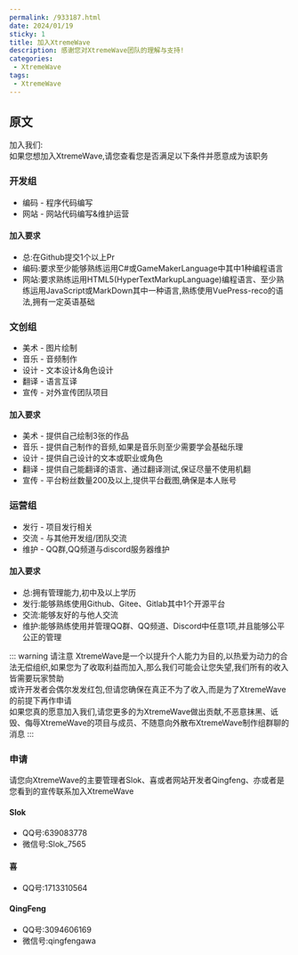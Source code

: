 ```yaml
---
permalink: /933187.html
date: 2024/01/19
sticky: 1
title: 加入XtremeWave
description: 感谢您对XtremeWave团队的理解与支持!
categories:
 - XtremeWave
tags:
 - XtremeWave
---
```

## 原文
加入我们:<br>
如果您想加入XtremeWave,请您查看您是否满足以下条件并愿意成为该职务
### 开发组
 - 编码 - 程序代码编写
 - 网站 - 网站代码编写&维护运营
#### 加入要求
 - 总:在Github提交1个以上Pr
 - 编码:要求至少能够熟练运用C#或GameMakerLanguage中其中1种编程语言
 - 网站:要求熟练运用HTML5(HyperTextMarkupLanguage)编程语言、至少熟练运用JavaScript或MarkDown其中一种语言,熟练使用VuePress-reco的语法,拥有一定英语基础
### 文创组
 - 美术 - 图片绘制
 - 音乐 - 音频制作
 - 设计 - 文本设计&角色设计
 - 翻译 - 语言互译
 - 宣传 - 对外宣传团队项目
#### 加入要求
 - 美术 - 提供自己绘制3张的作品
 - 音乐 - 提供自己制作的音频,如果是音乐则至少需要学会基础乐理
 - 设计 - 提供自己设计的文本或职业或角色
 - 翻译 - 提供自己能翻译的语言、通过翻译测试,保证尽量不使用机翻
 - 宣传 - 平台粉丝数量200及以上,提供平台截图,确保是本人账号
### 运营组
 - 发行 - 项目发行相关
 - 交流 - 与其他开发组/团队交流
 - 维护 - QQ群,QQ频道与discord服务器维护
#### 加入要求
 - 总:拥有管理能力,初中及以上学历
 - 发行:能够熟练使用Github、Gitee、Gitlab其中1个开源平台
 - 交流:能够友好的与他人交流
 - 维护:能够熟练使用并管理QQ群、QQ频道、Discord中任意1项,并且能够公平公正的管理

::: warning 请注意
XtremeWave是一个以提升个人能力为目的,以热爱为动力的合法无偿组织,如果您为了收取利益而加入,那么我们可能会让您失望,我们所有的收入皆需要玩家赞助<br>
或许开发者会偶尔发发红包,但请您确保在真正不为了收入,而是为了XtremeWave的前提下再作申请<br>
如果您真的愿意加入我们,请您更多的为XtremeWave做出贡献,不恶意抹黑、诋毁、侮辱XtremeWave的项目与成员、不随意向外散布XtremeWave制作组群聊的消息
:::

### 申请
请您向XtremeWave的主要管理者Slok、喜或者网站开发者Qingfeng、亦或者是您看到的宣传联系加入XtremeWave
#### Slok
 - QQ号:639083778
 - 微信号:Slok_7565
#### 喜
 - QQ号:1713310564
#### QingFeng
 - QQ号:3094606169
 - 微信号:qingfengawa

<!--
## 加入XtremeWave开发组
为XtremeWave项目撰写代码、修正BUG。
### 想要参与XtremeWave项目中的TONEX(TownOfNewEpic_Xtreme)的开发?
 - 熟练掌握C#语言
 - 至少在TONEX的GitHub仓库(Repository)中提交过1个Pr(Pull request)
### 想要参与XtremeWave项目中的USF(UndertaleStarfallFaded)的开发?
 - 熟练掌握GM(GameMarker)语言
### 想要参与XWS(XtremeWaveWebSite)的开发?
 - 熟练基本的HTML(HyperTextMarkupLanguage)语法
 - 熟练MD(MarkDown)语言
 - 熟练使用[VuePress-reco](https://vuepress-theme-reco.recoluan.com)的语法
 - 拥有一定英语基础
## 加入XtremeWave文创组
让XtremeWave项目变得更好,亦或者是宣传XtremeWave项目。
### 想要以美术设计/音乐制作的身份加入XtremeWave?
 - 提供一个已完成的作品 / 项目
### 想要以文本设计 / 角色设计(TONEX项目)加入XtremeWave?
 - 提供至少一个可实现的优秀的设计想法
### 想要以翻译的身份加入XtremeWave?
 - 提供一个优秀的本人翻译项目/作品
 - 保证不完全使用任何机器翻译(例如DeepL、OpenAI等)
### 想要以宣传(UP)的身份加入XtremeWave?
 - YouTube / bilibili 账号粉丝量达到150
## 加入XtremeWave运营组
运营XtremeWave项目。
### 想要以运营的身份加入XtremeWave?
#### XtremeWave运营组负责内容
 - TONEX模组发行相关
 - 与其它Among Us开发者/组交流
 - QQ群运营
 - QQ频道维护
 - Discord服务器维护
## 加入XtremeWave,您必须?
 - 不侮辱、诋毁XtremeWave成员&amp;项目
 - 每月为XtremeWave做出贡献
## XtremeWave的报酬?
为爱发电,您不应该要求太高……
### XtremeWave的工资来源
 - 展示在官网的赞赏/收款码(需要主动开通)
 - Slok7565发年终奖
### 我该联系谁询问加入XtremeWave的相关事宜?
您只需要联系以下的其中之一:
 - Slok7565(QQ639083778)
 - 喜(QQ1713310564)
 - ZEYAN(QQ1709500636)

**如果您想要加入XWS(XtremeWaveWebSite)的开发,您必须联系以下成员:**
 - Slok7565(QQ639083778)
 - QingFeng(QQ3094606169)
-->